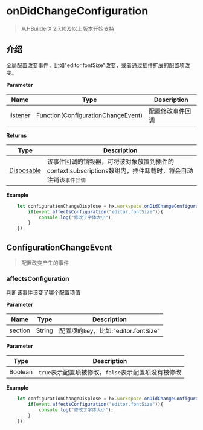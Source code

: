 # onDidChangeConfiguration

> 从HBuilderX 2.7.10及以上版本开始支持`

## 介绍

全局配置改变事件，比如"editor.fontSize"改变，或者通过插件扩展的配置项改变。

**Parameter**

|Name	|Type															|Description		|
|--			|--																	|--			|
|listener	|Function([ConfigurationChangeEvent](#ConfigurationChangeEvent))	|配置修改事件回调	|

**Returns**

|Type	|Description				|
|--			|--					|
|[Disposable](/ExtensionDocs/Api/other/Disposable)	|该事件回调的销毁器，可将该对象放置到插件的context.subscriptions数组内，插件卸载时，将会自动注销该`事件回调`	|

**Example**

``` javascript
    let configurationChangeDisplose = hx.workspace.onDidChangeConfiguration(function(event){
        if(event.affectsConfiguration("editor.fontSize")){
            console.log("修改了字体大小");
        }
    });
```

## ConfigurationChangeEvent

> 配置改变产生的事件

### affectsConfiguration
判断该事件该变了哪个配置项值

**Parameter**

|Name	|Type	|Description								|
|--			|--			|--									|
|section	|String		|配置项的key，比如:"editor.fontSize"|

**Parameter**

|Type	|Description												|
|--			|--													|
|Boolean	|`true`表示配置项被修改，`false`表示配置项没有被修改|

**Example**

``` javascript
    let configurationChangeDisplose = hx.workspace.onDidChangeConfiguration(function(event){
        if(event.affectsConfiguration("editor.fontSize")){
            console.log("修改了字体大小");
        }
    });
```
